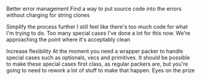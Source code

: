 Better error management
    Find a way to put source code into the errors without charging for string clones

Simplify the process further
    I still feel like there's too much code for what I'm trying to do. Too many special cases
    I've done a lot for this now. We're approaching the point where it's acceptably clean

Increase flexibility
    At the moment you need a wrapper packer to handle special cases such as optionals, vecs and primitives.
    It should be possible to make these special cases first class, as regular packers are, but you're going to need to rework a lot of stuff to make that happen. Eyes on the prize

